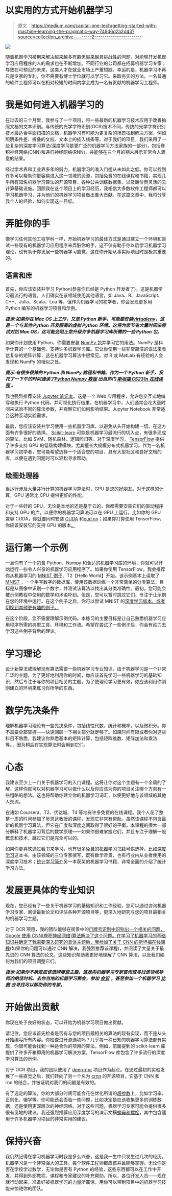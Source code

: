 # 以实用的方式开始机器学习

> 原文：<https://medium.com/capital-one-tech/getting-started-with-machine-learning-the-pragmatic-way-749d6d2a2d43?source=collection_archive---------2----------------------->

![](img/af8fb798016720fec869e36303621ce5.png)

随着机器学习被用来解决越来越多有趣但越来越具挑战性的问题，对能够开发机器学习应用程序的人的需求也在不断增加。不同行业的公司都在招募机器学习专家；导致在可预见的未来，这类人才在就业市场上严重短缺。幸运的是，机器学习不再只是专家的专利，你不需要有博士学位就可以学习它。采取务实的方法，一名普通的软件工程师可以在相对较短的时间内学会成为一名有贡献的机器学习工程师。

# 我是如何进入机器学习的

在过去的三个月里，我参与了一个项目，将一些最新的机器学习技术应用于改善拍照文档的文本识别。与传统的光学字符识别(OCR)技术不同，传统的光学字符识别技术最适合平面扫描的文档，机器学习有可能为更复杂的场景找到解决方案，例如照明条件差、折叠的文档、文本上的插入线条等。对于我们的项目，我们采用了一些复杂的深度学习算法(深度学习是更广泛的机器学习方法家族的一部分)，包括卷积神经网络(CNN)和递归神经网络(RNN)，并能够在三个月的期末展示非常令人满意的结果。

经过学术界和工业界多年的努力，机器学习的准入门槛从未如此之低。你可以找到许多可以帮助你更容易进入这一领域的资源，包括免费的在线课程和书籍，实现几乎所有知名机器学习算法的开源项目，各种公共训练数据集，以及廉价而灵活的云计算基础设施。回顾我在这个项目上的学习经历，我相信大多数软件工程师都可以学习机器学习，并为他们的机器学习项目做出重大贡献。在这篇文章中，我将分享我个人的经验，如何实现这一目标。

# 弄脏你的手

像学习任何其他工程学科一样，开始机器学习的最佳方式是通过建立一个环境和尝试一些现有的机器学习应用程序来弄脏你的手。这不仅有助于你以后学习机器学习理论，也有助于你发展一些机器学习直觉，这在你开始从事实际项目时是极其重要的。

## 语言和库

首先，你应该安装并学习 Python(恭喜你已经是 Python 开发者了)，这是机器学习最流行的语言。人们确实在该领域使用其他语言，如 Java、R、JavaScript、C++、Julia、Scala、Lua 等，但作为机器学习的初学者，你会发现更多用 Python 编写的机器学习项目和示例。

***提示:如果你在 Mac OS 上工作，又是 Python 新手，可能要安装***[***virtualenv***](https://virtualenv.pypa.io/en/stable/)***，这是一个与其他 Python 开发隔离的虚拟 Python 环境。这将为您节省大量时间来尝试对抗 Mac OS，这可能会阻止您升级许多机器学习库所需的一些 Python 包。***

如果你计划使用 Python，你需要安装 [NumPy 包](http://www.numpy.org/)并学习它的用法。NumPy 是科学计算的一个基础包，支持许多机器学习库。它让你使用一些非常简洁的语法来表达复杂的矩阵计算，这在机器学习算法中很常见。对 R 或 MatLab 有经验的人会发现和 NumPy 的相似之处。

***提示:有很多很棒的 Python 和 NumPy 教程和书籍。作为一个 Python 新手，我花了一下午的时间通读了***[***Python Numpy 教程***](http://cs231n.github.io/python-numpy-tutorial/) ***出自热门*** [***斯坦福 CS231n 在线课程***](http://cs231n.stanford.edu/) ***。***

我也强烈推荐安装 [Jupyter 笔记本](http://jupyter.org/)。这是一个 Web 应用程序，允许您交互式地编写和执行 Python 代码，并可视化执行结果。在机器学习中，人们通常会花大量时间来试验不同的算法参数，并观察它们如何影响结果。Jupyter Notebook 非常适合这种互动实验需求。

最后，您应该安装并学习使用一些机器学习库，以避免从头开始构建一切。在这方面有许多很好的选择。 [Scikit-learn](http://scikit-learn.org/) 可能是机器学习最流行的切入点，有很多现成的算法，比如 SVM、随机森林、逻辑回归等。对于深度学习， [TensorFlow](http://tensorflow.org/) 提供了许多支持 GPU 的低级构建模块，尤其擅长大规模分布式机器学习。作为一名机器学习初学者，您可能希望选择一个适合您的项目、具有大型社区和良好文档的库，以便在遇到问题时可以轻松寻求帮助。

## 绘图处理器

当运行涉及大量并行计算的机器学习算法时，GPU 是您的好朋友。对于这样的计算，GPU 通常比 CPU 提供更好的性能。

对于一些好的 GPU，无论是本地的还是基于云的，你都需要安装它们的驱动程序和支持 GPU 的库，以便你的机器学习算法可以在 GPU 上运行。比如你的 GPU 兼容 CUDA，你就要同时安装 [CUDA](http://www.geforce.com/hardware/technology/cuda) 和[cud nn](https://developer.nvidia.com/cudnn)；如果你打算使用 TensorFlow，你应该安装它的支持 GPU 的版本[。](http://www.nvidia.com/object/gpu-accelerated-applications-tensorflow-installation.html)

# 运行第一个示例

一旦你有了一个包含 Python、Numpy 和合适的机器学习库的环境，你就可以开始运行一些令人兴奋的机器学习应用程序了。如果你使用 TensorFlow，我会推荐你从机器学习的 [MNIST 例子](https://www.tensorflow.org/get_started/mnist/beginners)、T2【Hello World】开始。该示例基本上读取了 [MNIST](http://yann.lecun.com/exdb/mnist/) ，一个手写数字的数据库，使用该数据训练一个非常简单的分类算法，目标是从图像中识别一个数字，并测试该算法以找出其分类准确性。最初，您可能会被示例教程中使用的数学和术语吓到。但是，您可以暂时跳过它们，专注于让示例在您的环境中运行。在这个例子之后，你可以尝试 MNIST 的[深度学习版本，或者切换到其他更有趣的例子。](https://www.tensorflow.org/get_started/mnist/pros)

在这个阶段，您不需要理解示例代码。本练习的主要目标是让自己熟悉机器学习应用程序所需的典型工具、环境和工作流。希望在尝试了一些例子后，你会有动力去学习这些例子背后的理论。

# 学习理论

设计新算法或理解现有算法需要一些机器学习专业知识。由于机器学习是一个非常广泛的主题，为了更好地利用你的时间，你应该首先学习一些机器学习的基础知识，然后专注于与你的项目相关的主题。为了使理论学习更有效，你应该利用你刚刚建立的环境来练习你所学的东西。

# 数学先决条件

理解机器学习理论有一些先决条件，包括线性代数，统计和概率，以及微积分。你不需要全部掌握——快速回顾一下相关部分就足够了。如果时间有限或者你对这些科目不熟悉，我建议你熟悉基本的矩阵计算，包括矩阵维数、矩阵加法和乘法等。，因为稍后在实现算法时会用到它们。

# 心态

我建议至少上一门关于机器学习的入门课程。这将让你对这个主题有一个全局的了解，这样你就可以对机器学习可以做什么以及你应该为你的项目关注哪个方向有一些粗略的想法。这也将帮助你建立你的机器学习词汇，以便更好地与该领域的其他人交流。

在诸如 Coursera、T2、优达城、T4 等地有许多免费的在线课程。我个人花了整整一周的时间参加了吴恩达教授的课程，发现它非常有帮助。虽然该课程不包含最新的机器学习算法，但它在广度和深度之间取得了很好的平衡。本课程的很大一部分解释了机器学习背后的数学原理——如果你很难掌握它们，并且专注于理解一般概念和技术，跳过它们是完全可以的。

如果你更喜欢通过看书来学习，也有很多[免费的机器学习书籍](https://github.com/josephmisiti/awesome-machine-learning/blob/master/books.md)可供选择。比如[深度学习](http://www.deeplearningbook.org/)这本书，由该领域的三位专家撰写，既有数学背景，也有行业内从业者使用的深度学习技术；[统计学习简介](http://www-bcf.usc.edu/~gareth/ISL/)另一本获奖的机器学习书籍，非常全面的介绍了统计学习方法。

# 发展更具体的专业知识

现在，您已经有了一些关于机器学习的基础知识和工作经验，您可以通过咨询机器学习专家、阅读最新论文和评估各种开源项目等，更深入地研究与您的项目最相关的机器学习主题。

对于 OCR 项目，我的团队能够在街景中的[门牌号识别中识别出一个相关的问题，Google 使用 CNN(卷积神经网络)算法解决了这个问题。在学习了机器学习的基础知识并确定了我需要深入研究的具体主题后，我参加了关于 CNN 的](https://arxiv.org/pdf/1312.6082.pdf)[斯坦福在线课程](http://cs231n.github.io/)(如果你的问题可以通过 CNN 解决，我强烈推荐该课程)，并阅读了大量关于最先进的 CNN 算法的论文。这些知识帮助我更好地理解了 CNN 算法，以及我们如何为我们的项目调整它们。

***提示:如果你不确定应该选择哪些主题，这是向机器学习专家咨询或寻找该领域导师的绝佳时机。去你当地的机器学习聚会，参加*** [***会议***](http://www.kdnuggets.com/meetings/) ***，甚至参加一个机器学习*** [***比赛***](https://www.kaggle.com/) ***去寻找可以帮助你的专家。***

# 开始做出贡献

你现在处于良好的状态，可以开始为机器学习项目做出贡献。

请记住，您应该首先检查是否有与您的项目最相关的算法的现有实现，而不是从头开始编写所有内容。你检查过开源选项吗？几乎每一种已知的机器学习算法都有实现，你很可能会找到一种适合你的项目的算法。例如，前面提到的 scikit-learn 库提供了许多开箱即用的机器学习解决方案，TensorFlow 库包含了许多流行的深度学习算法的示例。

对于 OCR 项目，我的团队使用了 [deep-npr](https://github.com/matthewearl/deep-anpr) 项目作为起点。在通过最初的实验发展了一些直觉之后，我们转向了另一个名为 [crnn](https://github.com/bgshih/crnn) 的开源项目，它基于 CNN 和 rnn 的结合，并被证明对我们的问题是有效的。

有了选定的算法，你的大部分时间可能会花在优化所谓的[超参数](https://en.wikipedia.org/wiki/Hyperparameter_optimization)上，比如学习率、正则化、辍学等。你可能还会面临一些问题，比如决定是应该收集更多的训练数据，还是使用更深层次的神经网络。对于这些问题，机器学习专家可能会提供很多很有见地的建议。我还强烈推荐应用深度学习的演示文稿[螺母和螺栓](https://www.youtube.com/watch?v=F1ka6a13S9I)，其中包含适用于许多机器学习项目的非常实用的建议。

# 保持兴奋

我仍然记得在学习机器学习时我是多么兴奋，这是我一生中只发生过几次的经历。机器学习是一个非常强大的工具，每个软件工程师都应该并且能够掌握。无论你是否在学校学过数学，无论你是否有 Python 的经验，这些东西都可以在工作中开发，并得到外部教程、课程和专家建议的补充帮助。所以，各位开发人员——现在就行动起来，准备好被机器学习的力量所震惊，用你可以带到项目中的机器学习技能来惊艳你的团队。